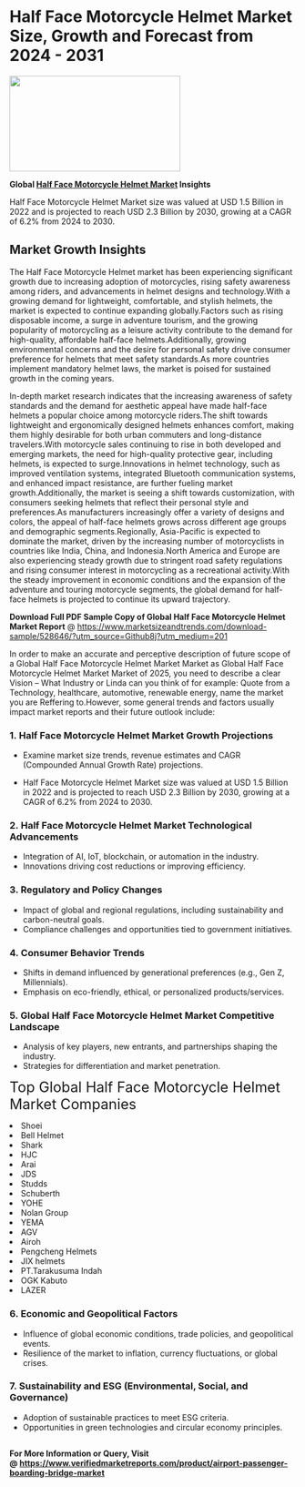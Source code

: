 <H1>Half Face Motorcycle Helmet Market Size, Growth and Forecast from 2024 - 2031</H1><img class="aligncenter size-medium wp-image-584254" src="https://thirdeyenews.in/wp-content/uploads/2024/09/Global-Market-Research-300x168.jpeg" alt="" width="300" height="168" /><p><strong>Global&nbsp;<a href="https://www.marketsizeandtrends.com/download-sample/528646/?utm_source=Github8j?utm_medium=201">Half Face Motorcycle Helmet Market</a> Insights</strong></p><p>Half Face Motorcycle Helmet Market size was valued at USD 1.5 Billion in 2022 and is projected to reach USD 2.3 Billion by 2030, growing at a CAGR of 6.2% from 2024 to 2030.</p><p><h2>Market Growth Insights</h2> <p>The Half Face Motorcycle Helmet market has been experiencing significant growth due to increasing adoption of motorcycles, rising safety awareness among riders, and advancements in helmet designs and technology.With a growing demand for lightweight, comfortable, and stylish helmets, the market is expected to continue expanding globally.Factors such as rising disposable income, a surge in adventure tourism, and the growing popularity of motorcycling as a leisure activity contribute to the demand for high-quality, affordable half-face helmets.Additionally, growing environmental concerns and the desire for personal safety drive consumer preference for helmets that meet safety standards.As more countries implement mandatory helmet laws, the market is poised for sustained growth in the coming years.</p> <p>In-depth market research indicates that the increasing awareness of safety standards and the demand for aesthetic appeal have made half-face helmets a popular choice among motorcycle riders.The shift towards lightweight and ergonomically designed helmets enhances comfort, making them highly desirable for both urban commuters and long-distance travelers.With motorcycle sales continuing to rise in both developed and emerging markets, the need for high-quality protective gear, including helmets, is expected to surge.Innovations in helmet technology, such as improved ventilation systems, integrated Bluetooth communication systems, and enhanced impact resistance, are further fueling market growth.Additionally, the market is seeing a shift towards customization, with consumers seeking helmets that reflect their personal style and preferences.As manufacturers increasingly offer a variety of designs and colors, the appeal of half-face helmets grows across different age groups and demographic segments.Regionally, Asia-Pacific is expected to dominate the market, driven by the increasing number of motorcyclists in countries like India, China, and Indonesia.North America and Europe are also experiencing steady growth due to stringent road safety regulations and rising consumer interest in motorcycling as a recreational activity.With the steady improvement in economic conditions and the expansion of the adventure and touring motorcycle segments, the global demand for half-face helmets is projected to continue its upward trajectory.</p> <p><span class=""><strong>Download Full PDF Sample Copy of Global Half Face Motorcycle Helmet Market Report</strong> @ <a href="https://www.marketsizeandtrends.com/download-sample/528646/?utm_source=Github8j?utm_medium=201" target="_blank">https://www.marketsizeandtrends.com/download-sample/528646/?utm_source=Github8j?utm_medium=201</a></span></p><p>In order to make an accurate and perceptive description of future scope of a Global&nbsp;Half Face Motorcycle Helmet Market Market as Global&nbsp;Half Face Motorcycle Helmet Market Market of 2025, you need to describe a clear Vision &ndash; What Industry or Linda can you think of for example: Quote from a Technology, healthcare, automotive, renewable energy, name the market you are Reffering to.However, some general trends and factors usually impact market reports and their future outlook include:</p><h3>1.&nbsp;<strong>Half Face Motorcycle Helmet Market Growth Projections</strong></h3><ul><li>Examine market size trends, revenue estimates and CAGR (Compounded Annual Growth Rate) projections.</li><li><p>Half Face Motorcycle Helmet Market size was valued at USD 1.5 Billion in 2022 and is projected to reach USD 2.3 Billion by 2030, growing at a CAGR of 6.2% from 2024 to 2030.</p></li></ul><h3>2.&nbsp;<strong>Half Face Motorcycle Helmet Market Technological Advancements</strong></h3><ul><li>Integration of AI, IoT, blockchain, or automation in the industry.</li><li>Innovations driving cost reductions or improving efficiency.</li></ul><h3>3.&nbsp;<strong>Regulatory and Policy Changes</strong></h3><ul><li>Impact of global and regional regulations, including sustainability and carbon-neutral goals.</li><li>Compliance challenges and opportunities tied to government initiatives.</li></ul><h3>4.&nbsp;<strong>Consumer Behavior Trends</strong></h3><ul><li>Shifts in demand influenced by generational preferences (e.g., Gen Z, Millennials).</li><li>Emphasis on eco-friendly, ethical, or personalized products/services.</li></ul><h3>5.&nbsp;<strong>Global Half Face Motorcycle Helmet Market Competitive Landscape</strong></h3><ul><li>Analysis of key players, new entrants, and partnerships shaping the industry.</li><li>Strategies for differentiation and market penetration.</li></ul><p data-pm-slice="1 1 []"><span style="color: inherit; font-family: inherit; font-size: 25px;">Top Global Half Face Motorcycle Helmet Market Companies</span></p><div class="" data-test-id=""><p><li>Shoei</li><li> Bell Helmet</li><li> Shark</li><li> HJC</li><li> Arai</li><li> JDS</li><li> Studds</li><li> Schuberth</li><li> YOHE</li><li> Nolan Group</li><li> YEMA</li><li> AGV</li><li> Airoh</li><li> Pengcheng Helmets</li><li> JIX helmets</li><li> PT.Tarakusuma Indah</li><li> OGK Kabuto</li><li> LAZER</li></p></div><h3>6.&nbsp;<strong>Economic and Geopolitical Factors</strong></h3><ul><li>Influence of global economic conditions, trade policies, and geopolitical events.</li><li>Resilience of the market to inflation, currency fluctuations, or global crises.</li></ul><h3>7.&nbsp;<strong>Sustainability and ESG (Environmental, Social, and Governance)</strong></h3><ul><li>Adoption of sustainable practices to meet ESG criteria.</li><li>Opportunities in green technologies and circular economy principles.</li></ul><h2><strong style="font-size: 14px;">For More Information or Query, Visit @&nbsp;</strong><a style="background-color: #ffffff; font-size: 14px;" href="https://www.marketsizeandtrends.com/report/half-face-motorcycle-helmet-market/" target="_blank">https://www.verifiedmarketreports.com/product/airport-passenger-boarding-bridge-market</a></h2>